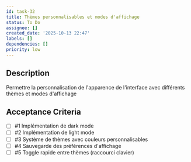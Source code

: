 ```yaml
---
id: task-32
title: Thèmes personnalisables et modes d'affichage
status: To Do
assignee: []
created_date: '2025-10-13 22:47'
labels: []
dependencies: []
priority: low
---
```


## Description

<!-- SECTION:DESCRIPTION:BEGIN -->
Permettre la personnalisation de l'apparence de l'interface avec différents thèmes et modes d'affichage
<!-- SECTION:DESCRIPTION:END -->

## Acceptance Criteria
<!-- AC:BEGIN -->
- [ ] #1 Implémentation de dark mode
- [ ] #2 Implémentation de light mode
- [ ] #3 Système de thèmes avec couleurs personnalisables
- [ ] #4 Sauvegarde des préférences d'affichage
- [ ] #5 Toggle rapide entre thèmes (raccourci clavier)
<!-- AC:END -->
